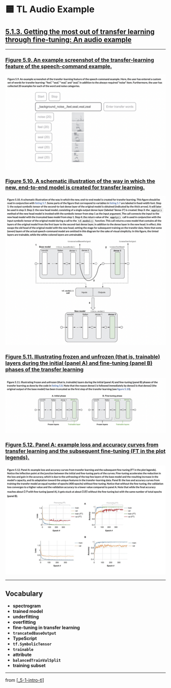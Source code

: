 # 🟦 TL Audio Example

## [**5.1.3.** Getting the most out of transfer learning through fine-tuning: An audio example](https://livebook.manning.com/book/deep-learning-with-javascript/chapter-5/48)

---

### [**Figure 5.9.** An example screenshot of the transfer-learning feature of the speech-command example.](https://livebook.manning.com/book/deep-learning-with-javascript/chapter-5/ch05fig09)

<img src="../../../assets/figures/Figure_5-9.png">

### [**Figure 5.10.** A schematic illustration of the way in which the new, end-to-end model is created for transfer learning.](https://livebook.manning.com/book/deep-learning-with-javascript/chapter-5/ch05fig10)

<img src="../../../assets/figures/Figure_5-10.png">

### [**Figure 5.11.** Illustrating frozen and unfrozen (that is, trainable) layers during the initial (panel A) and fine-tuning (panel B) phases of the transfer learning](https://livebook.manning.com/book/deep-learning-with-javascript/chapter-5/ch05fig11)

<img src="../../../assets/figures/Figure_5-11.png">

### [**Figure 5.12.** Panel A: example loss and accuracy curves from transfer learning and the subsequent fine-tuning (FT in the plot legends).](https://livebook.manning.com/book/deep-learning-with-javascript/chapter-5/ch05fig12)

<img src="../../../assets/figures/Figure_5-12.png">

---

## **Vocabulary**

- **spectrogram**
- **trained model**
- **underfitting**
- **overfitting**
- **fine-tuning in transfer learning**
- **`trancatedBaseOutput`**
- **TypeScript**
- **`tf.SymbolicTensor`**
- **`trainable`**
- **attribute**
- **`balancedTrainValSplit`**
- **training subset**

<link rel="stylesheet" type="text/css" media="all" href="../../../assets/css/custom.css" />

---

from [[_5-1-intro-tl]]

[//begin]: # "Autogenerated link references for markdown compatibility"
[_5-1-intro-tl]: _5-1-intro-tl.md "🟦 Intro TL"
[//end]: # "Autogenerated link references"
